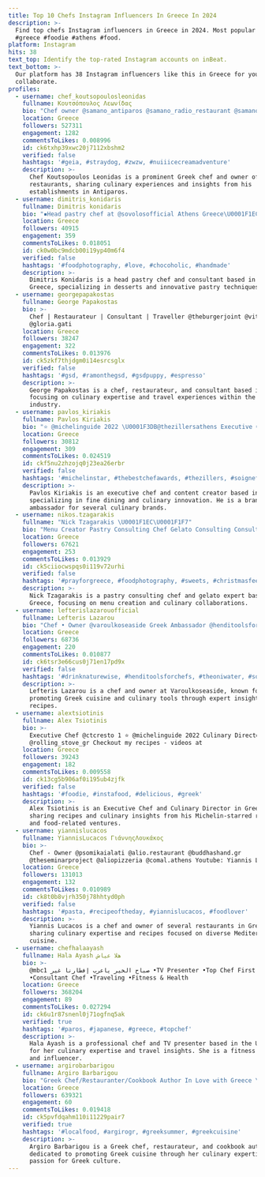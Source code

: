 ```yaml
---
title: Top 10 Chefs Instagram Influencers In Greece In 2024
description: >-
  Find top chefs Instagram influencers in Greece in 2024. Most popular hashtags:
  #greece #foodie #athens #food.
platform: Instagram
hits: 38
text_top: Identify the top-rated Instagram accounts on inBeat.
text_bottom: >-
  Our platform has 38 Instagram influencers like this in Greece for you to
  collaborate.
profiles:
  - username: chef_koutsopoulosleonidas
    fullname: Κουτσόπουλος Λεωνίδας
    bio: "Chef owner @samano_antiparos @samano_radio_restaurant @samano_radio \U0001F468‍\U0001F373 Samano_radio link \U0001F447\U0001F4FB @samano_radio"
    location: Greece
    followers: 527311
    engagement: 1282
    commentsToLikes: 0.008996
    id: ck6txhp39xwc20j7112xbshm2
    verified: false
    hashtags: '#geia, #straydog, #zwzw, #nuiiicecreamadventure'
    description: >-
      Chef Koutsopoulos Leonidas is a prominent Greek chef and owner of Samano
      restaurants, sharing culinary experiences and insights from his
      establishments in Antiparos.
  - username: dimitris_konidaris
    fullname: Dimitris konidaris
    bio: "▪️Head pastry chef at @sovolosofficial Athens Greece\U0001F1EC\U0001F1F7 \U0001F48E ▪️Pastry consultant"
    location: Greece
    followers: 40915
    engagement: 359
    commentsToLikes: 0.018051
    id: ck0w0bc9mdcb00i19yp40m6f4
    verified: false
    hashtags: '#foodphotography, #love, #chocoholic, #handmade'
    description: >-
      Dimitris Konidaris is a head pastry chef and consultant based in Athens,
      Greece, specializing in desserts and innovative pastry techniques.
  - username: georgepapakostas
    fullname: George Papakostas
    bio: >-
      Chef | Restaurateur | Consultant | Traveller @theburgerjoint @vittoriagati
      @gloria.gati
    location: Greece
    followers: 38247
    engagement: 322
    commentsToLikes: 0.013976
    id: ck5zkf7thjdgm0i14esrcsglx
    verified: false
    hashtags: '#gsd, #ramonthegsd, #gsdpuppy, #espresso'
    description: >-
      George Papakostas is a chef, restaurateur, and consultant based in Greece,
      focusing on culinary expertise and travel experiences within the food
      industry.
  - username: pavlos_kiriakis
    fullname: Pavlos Kiriakis
    bio: "⭐️ @michelinguide 2022 \U0001F3DB@thezillersathens Executive Chef \U0001F52A@nakanoknives Brand Ambassdor \U0001F530@moldbrothers Brand Ambassador \U0001F4FD@gronda Creator"
    location: Greece
    followers: 30812
    engagement: 309
    commentsToLikes: 0.024519
    id: ckf5nu2zhzojq0j23ea26erbr
    verified: false
    hashtags: '#michelinstar, #thebestchefawards, #thezillers, #soignefood'
    description: >-
      Pavlos Kiriakis is an executive chef and content creator based in Greece,
      specializing in fine dining and culinary innovation. He is a brand
      ambassador for several culinary brands.
  - username: nikos.tzagarakis
    fullname: "Nick Tzagarakis \U0001F1EC\U0001F1F7"
    bio: "Menu Creator Pastry Consulting Chef Gelato Consulting Consulting Enquiries/Promotions/Collaborations/Masterclass Athens Greece \U0001F1EC\U0001F1F7"
    location: Greece
    followers: 67621
    engagement: 253
    commentsToLikes: 0.013929
    id: ck5ciiocwspqs0i119v72urhi
    verified: false
    hashtags: '#prayforgreece, #foodphotography, #sweets, #christmasfeels'
    description: >-
      Nick Tzagarakis is a pastry consulting chef and gelato expert based in
      Greece, focusing on menu creation and culinary collaborations.
  - username: lefterislazarouofficial
    fullname: Lefteris Lazarou
    bio: "Chef • Owner @varoulkoseaside Greek Ambassador @henditoolsforchefs \U0001F4E9 contactlazarou@gmail.com"
    location: Greece
    followers: 68736
    engagement: 220
    commentsToLikes: 0.010877
    id: ck6tsr3e66cus0j71en17pd9x
    verified: false
    hashtags: '#drinknaturewise, #henditoolsforchefs, #theoniwater, #sourceoflife'
    description: >-
      Lefteris Lazarou is a chef and owner at Varoulkoseaside, known for
      promoting Greek cuisine and culinary tools through expert insights and
      recipes.
  - username: alextsiotinis
    fullname: Alex Tsiotinis
    bio: >-
      Executive Chef @ctcresto 1 ⭐️ @michelinguide 2022 Culinary Director
      @rolling_stove_gr Checkout my recipes - videos at
    location: Greece
    followers: 39243
    engagement: 182
    commentsToLikes: 0.009558
    id: ck13cg5b906af0i195ub4zjfk
    verified: false
    hashtags: '#foodie, #instafood, #delicious, #greek'
    description: >-
      Alex Tsiotinis is an Executive Chef and Culinary Director in Greece,
      sharing recipes and culinary insights from his Michelin-starred restaurant
      and food-related ventures.
  - username: yiannislucacos
    fullname: YiannisLucacos ΓιάννηςΛουκάκος
    bio: >-
      Chef - Owner @psomikaialati @alio.restaurant @buddhashand.gr
      @theseminarproject @aliopizzeria @comal.athens Youtube: Yiannis Lucacos
    location: Greece
    followers: 131013
    engagement: 132
    commentsToLikes: 0.010989
    id: ck8t0b8vjrh350j78hhtyd0ph
    verified: false
    hashtags: '#pasta, #recipeoftheday, #yiannislucacos, #foodlover'
    description: >-
      Yiannis Lucacos is a chef and owner of several restaurants in Greece,
      sharing culinary expertise and recipes focused on diverse Mediterranean
      cuisine.
  - username: chefhalaayash
    fullname: Hala Ayash هلا عياش
    bio: >-
      @mbc1 صباح الخير ياعرب إفطارنا غير •TV Presenter •Top Chef First Runner Up
      •Consultant Chef •Traveling •Fitness & Health
    location: Greece
    followers: 368204
    engagement: 89
    commentsToLikes: 0.027294
    id: ck6u1r87snenl0j71ogfnq5ak
    verified: true
    hashtags: '#paros, #japanese, #greece, #topchef'
    description: >-
      Hala Ayash is a professional chef and TV presenter based in the UAE, known
      for her culinary expertise and travel insights. She is a fitness trainer
      and influencer.
  - username: argirobarbarigou
    fullname: Argiro Barbarigou
    bio: "Greek Chef/Restauranter/Cookbook Author In Love with Greece \U0001F1EC\U0001F1F7 and Greek Food @PapadakisRestaurant Meet me in #Paros \U0001F9FF \U0001F447Find out more about me\U0001F447"
    location: Greece
    followers: 639321
    engagement: 60
    commentsToLikes: 0.019418
    id: ck5pvfdqahm110i11229pair7
    verified: true
    hashtags: '#localfood, #argirogr, #greeksummer, #greekcuisine'
    description: >-
      Argiro Barbarigou is a Greek chef, restaurateur, and cookbook author
      dedicated to promoting Greek cuisine through her culinary expertise and
      passion for Greek culture.
---
```


